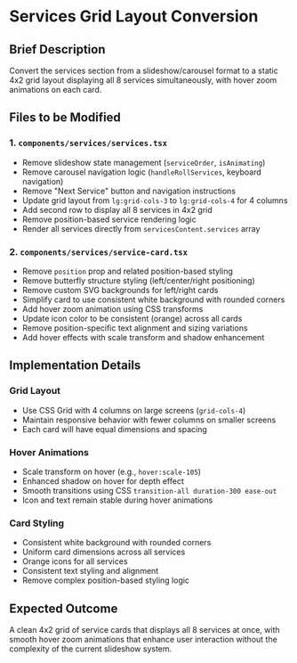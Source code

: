 # Services Grid Layout Conversion

## Brief Description
Convert the services section from a slideshow/carousel format to a static 4x2 grid layout displaying all 8 services simultaneously, with hover zoom animations on each card.

## Files to be Modified

### 1. `components/services/services.tsx`
- Remove slideshow state management (`serviceOrder`, `isAnimating`)
- Remove carousel navigation logic (`handleRollServices`, keyboard navigation)
- Remove "Next Service" button and navigation instructions
- Update grid layout from `lg:grid-cols-3` to `lg:grid-cols-4` for 4 columns
- Add second row to display all 8 services in 4x2 grid
- Remove position-based service rendering logic
- Render all services directly from `servicesContent.services` array

### 2. `components/services/service-card.tsx`
- Remove `position` prop and related position-based styling
- Remove butterfly structure styling (left/center/right positioning)
- Remove custom SVG backgrounds for left/right cards
- Simplify card to use consistent white background with rounded corners
- Add hover zoom animation using CSS transforms
- Update icon color to be consistent (orange) across all cards
- Remove position-specific text alignment and sizing variations
- Add hover effects with scale transform and shadow enhancement

## Implementation Details

### Grid Layout
- Use CSS Grid with 4 columns on large screens (`grid-cols-4`)
- Maintain responsive behavior with fewer columns on smaller screens
- Each card will have equal dimensions and spacing

### Hover Animations
- Scale transform on hover (e.g., `hover:scale-105`)
- Enhanced shadow on hover for depth effect
- Smooth transitions using CSS `transition-all duration-300 ease-out`
- Icon and text remain stable during hover animations

### Card Styling
- Consistent white background with rounded corners
- Uniform card dimensions across all services
- Orange icons for all services
- Consistent text styling and alignment
- Remove complex position-based styling logic

## Expected Outcome
A clean 4x2 grid of service cards that displays all 8 services at once, with smooth hover zoom animations that enhance user interaction without the complexity of the current slideshow system.
